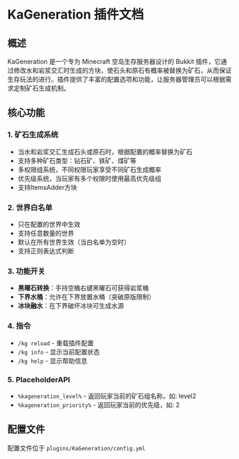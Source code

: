 ﻿# KaGeneration 插件文档

## 概述

KaGeneration 是一个专为 Minecraft 空岛生存服务器设计的 Bukkit 插件，它通过修改水和岩浆交汇时生成的方块，使石头和原石有概率被替换为矿石，从而保证生存玩法的进行。插件提供了丰富的配置选项和功能，让服务器管理员可以根据需求定制矿石生成机制。

## 核心功能

### 1. 矿石生成系统
- 当水和岩浆交汇生成石头或原石时，根据配置的概率替换为矿石
- 支持多种矿石类型：钻石矿、铁矿、煤矿等
- 多权限组系统，不同权限玩家享受不同矿石生成概率
- 优先级系统，当玩家有多个权限时使用最高优先级组
- 支持ItemsAdder方块

### 2. 世界白名单
- 只在配置的世界中生效
- 支持任意数量的世界
- 默认在所有世界生效（当白名单为空时）
- 支持正则表达式判断

### 3. 功能开关
- **黑曜石转换**：手持空桶右键黑曜石可获得岩浆桶
- **下界水桶**：允许在下界放置水桶（突破原版限制）
- **冰块融水**：在下界破坏冰块可生成水源

### 4. 指令
- `/kg reload` - 重载插件配置
- `/kg info` - 显示当前配置状态
- `/kg help` - 显示帮助信息

### 5. PlaceholderAPI 
- `%kageneration_level%` - 返回玩家当前的矿石组名称，如: level2
- `%kageneration_priority%` - 返回玩家当前的优先级，如: 2

## 配置文件

配置文件位于 `plugins/KaGeneration/config.yml`




